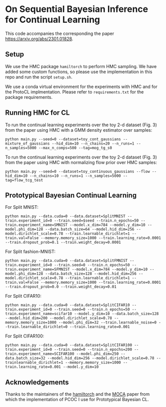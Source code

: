# On Sequential Bayesian Inference for Continual Learning

This code accompanies the corresponding the paper https://arxiv.org/abs/2301.01828.

## Setup

We use the HMC package `hamiltorch` to perform HMC sampling. We have added some custom functions, so please use the implementation in this repo and run the script `setup.sh`.

We use a conda virtual environment for the experiments with HMC and for the ProtoCL implmentation. Please refer to `requirements.txt` for the package requirements.

## Running HMC for CL

To run the continual learning experiments over the toy 2-d dataset (Fig. 3) from  the paper using HMC with a GMM density estimator over samples:

`python main.py --seed=0 --dataset=toy_cont_gaussians --mixture_of_gaussians --hid_dim=10 --n_chains=20 --n_runs=1 --n_samples=5000 --max_n_comps=500 --tag=mog_tg_s0`

To run the continual learning experiments over the toy 2-d dataset (Fig. 3) from the paper using HMC with normalizing flow prior over HMC samples:

`python main.py --seed=0 --dataset=toy_continuous_gaussians --flow --hid_dim=10 --n_chains=10 --n_runs=1 --n_samples=5000 --tag=flow_tcg_test`

## Prototypical Bayesian Continual Learning

For Split MNIST:

`python main.py --data.cuda=0 --data.dataset=SplitMNIST --train.experiment_id=0 --train.seed=$seed --train.n_epochs=50 --train.experiment_name=SMNIST --model.x_dim=784 --model.y_dim=10 --model.phi_dim=128 --data.batch_size=64 --model.hid_dim=256 --model.dirichlet_scale=0.78 --train.learnable_dirichlet=1 --train.val=False --memory.memory_size=1000 --train.learning_rate=0.0001 --train.dropout_prob=0.1 --train.weight_decay=0.0001`

For Split fashion-MNIST:

`python main.py --data.cuda=0 --data.dataset=SplitFMNIST --train.experiment_id=0 --train.seed=0 --train.n_epochs=50 --train.experiment_name=SFMNIST --model.x_dim=784 --model.y_dim=10 --model.phi_dim=128 --data.batch_size=128 --model.hid_dim=256 --model.dirichlet_scale=0.78 --train.learnable_dirichlet=1 --train.val=False --memory.memory_size=1000 --train.learning_rate=0.0001 --train.dropout_prob=0.0 --train.weight_decay=0.01`

For Split CIFAR10:

`python main.py --data.cuda=0 --data.dataset=SplitCIFAR10 --train.experiment_id=0 --train.seed=0 --train.n_epochs=50 --train.experiment_name=scifar10 --model.y_dim=10 --data.batch_size=128 --model.hid_dim=200 --model.dirichlet_scale=0.78 --memory.memory_size=1000 --model.phi_dim=32 --train.learnable_noise=0 --train.learnable_dirichlet=0 --train.learning_rate=0.001`
   
For Split CIFAR100:

`python main.py --data.cuda=0 --data.dataset=SplitCIFAR100 --train.experiment_id=0 --train.seed=0 --train.n_epochs=200 --train.experiment_name=SCIFAR100 --model.phi_dim=250 --data.batch_size=32 --model.hid_dim=256 --model.dirichlet_scale=0.78 --trainlearnable_dirichlet=1 --memory.memory_size=1000 --train.learning_rate=0.001 --model.y_dim=10`

## Acknowledgements

Thanks to the maintainers of the [hamiltorch](https://github.com/AdamCobb/hamiltorch) and the [MOCA](https://github.com/StanfordASL/moca) paper from which the implementation of PCOC I use for Prototypical Bayesian CL.




 
